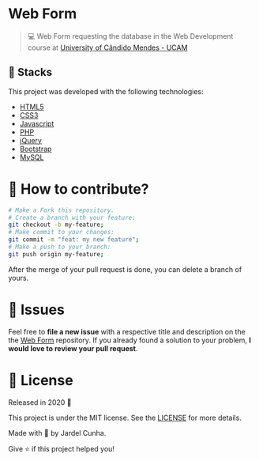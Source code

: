 # Web Form #

> :computer: Web Form requesting the database in the Web Development course at [University of Cândido Mendes - UCAM](https://www.candidomendes.edu.br/)

## 🚀 Stacks
This project was developed with the following technologies:

- [HTML5](https://developer.mozilla.org/pt-BR/docs/Web/HTML/HTML5)
- [CSS3](https://developer.mozilla.org/pt-BR/docs/Archive/CSS3)
- [Javascript](https://www.javascript.com/learn/strings)
- [PHP](https://www.php.net/manual/en/intro-whatis.php)
- [jQuery](https://api.jquery.com/)
- [Bootstrap](https://getbootstrap.com/docs/4.5/getting-started/introduction/)
- [MySQL](https://dev.mysql.com/doc/)

# 🤔 How to contribute?
```bash
# Make a Fork this repository.
# Create a branch with your feature: 
git checkout -b my-feature;
# Make commit to your changes: 
git commit -m "feat: my new feature";
# Make a push to your branch: 
git push origin my-feature;
```
After the merge of your pull request is done, you can delete a branch of yours.

# :wrench: Issues
Feel free to **file a new issue** with a respective title and description on the the [Web Form](https://github.com/JardelDeveloper/form-web-ucam/issues) repository. If you already found a solution to your problem, **I would love to review your pull request**.

# :memo: License
Released in 2020 :closed_book:

This project is under the MIT license. See the [LICENSE](LICENSE.md) for more details.

Made with :green_heart: by Jardel Cunha.

Give :star: if this project helped you!
